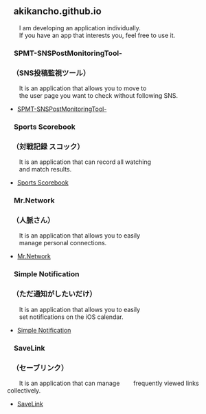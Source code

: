 ## &nbsp;&nbsp;&nbsp;akikancho.github.io

&ensp;&ensp;&ensp;&ensp;I am developing an application individually.  
&ensp;&ensp;&ensp;&ensp;If you have an app that interests you, feel free to use it.

### &nbsp;&nbsp;&nbsp;&nbsp;SPMT-SNSPostMonitoringTool-
### &nbsp;&nbsp;&nbsp;（SNS投稿監視ツール）

&ensp;&ensp;&ensp;&ensp;It is an application that allows you to move to  
&ensp;&ensp;&ensp;&ensp;the user page you want to check without following SNS.  

*   [SPMT-SNSPostMonitoringTool-](https://itunes.apple.com/jp/app/id1582735087?mt=8)

### &nbsp;&nbsp;&nbsp;&nbsp;Sports Scorebook
### &nbsp;&nbsp;&nbsp;（対戦記録 スコック）

&ensp;&ensp;&ensp;&ensp;It is an application that can record all watching  
&ensp;&ensp;&ensp;&ensp;and match results.

*   [Sports Scorebook](https://itunes.apple.com/jp/app/id1606615459?mt=8)

### &nbsp;&nbsp;&nbsp;&nbsp;Mr.Network
### &nbsp;&nbsp;&nbsp;（人脈さん）

&ensp;&ensp;&ensp;&ensp;It is an application that allows you to easily  
&ensp;&ensp;&ensp;&ensp;manage personal connections.

*   [Mr.Network](https://itunes.apple.com/jp/app/id1621511716?mt=8)

### &nbsp;&nbsp;&nbsp;&nbsp;Simple Notification
### &nbsp;&nbsp;&nbsp;（ただ通知がしたいだけ）

&ensp;&ensp;&ensp;&ensp;It is an application that allows you to easily  
&ensp;&ensp;&ensp;&ensp;set notifications on the iOS calendar.

*   [Simple Notification](https://itunes.apple.com/jp/app/id1626758027?mt=8)
 
### &nbsp;&nbsp;&nbsp;&nbsp;SaveLink
### &nbsp;&nbsp;&nbsp;（セーブリンク）

&ensp;&ensp;&ensp;&ensp;It is an application that can manage
&ensp;&ensp;&ensp;&ensp;frequently viewed links collectively.

*   [SaveLink](https://itunes.apple.com/jp/app/id6443965471?mt=8)
